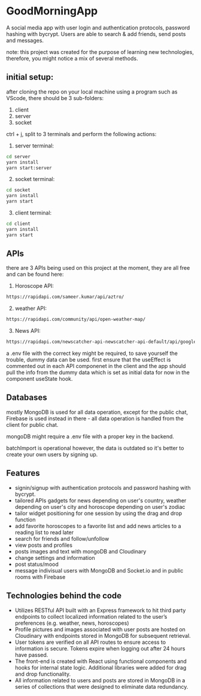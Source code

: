 # GoodMorningApp

A social media app with user login and authentication protocols, password hashing with bycrypt. Users are able to search & add friends, send posts and messages.

note:
this project was created for the purpose of learning new technologies, therefore, you might notice a mix of several methods.

## initial setup:

after cloning the repo on your local machine using a program such as VScode, there should be 3 sub-folders:

1. client
2. server
3. socket

ctrl + j, split to 3 terminals and perform the following actions:

1. server terminal:

```sh
cd server
yarn install
yarn start:server
```

2. socket terminal:

```sh
cd socket
yarn install
yarn start
```

3. client terminal:

```sh
cd client
yarn install
yarn start
```

## APIs

there are 3 APIs being used on this project at the moment, they are all free and can be found here:

1. Horoscope API:

```sh
https://rapidapi.com/sameer.kumar/api/aztro/
```

2. weather API:

```sh
https://rapidapi.com/community/api/open-weather-map/
```

3. News API:

```sh
https://rapidapi.com/newscatcher-api-newscatcher-api-default/api/google-news/
```

a .env file with the correct key might be required, to save yourself the trouble, dummy data can be used.
first ensure that the useEffect is commented out in each API componenet in the client and the app should pull the info from the dummy data which is set as initial data for now in the component useState hook.

## Databases

mostly MongoDB is used for all data operation, except for the public chat, Firebase is used instead in there - all data operation is handled from the client for public chat.

mongoDB might require a .env file with a proper key in the backend.

batchImport is operational however, the data is outdated so it's better to create your own users by signing up.

## Features

- signin/signup with authentication protocols and password hashing with bycrypt.
- tailored APIs gadgets for news depending on user's country, weather depending on user's city and horoscope depending on user's
  zodiac
- tailor widget positioning for one session by using the drag and drop function
- add favorite horoscopes to a favorite list and add news articles to a reading list to read later
- search for friends and follow/unfollow
- view posts and profiles
- posts images and text with mongoDB and Cloudinary
- change settings and information
- post status/mood
- message indivisual users with MongoDB and Socket.io and in public rooms with Firebase

## Technologies behind the code

- Utilizes RESTful API built with an Express framework to hit third party endpoints to collect localized information related to the user’s preferences (e.g. weather, news, horoscopes)
- Profile pictures and images associated with user posts are hosted on Cloudinary with endpoints stored in MongoDB for subsequent retrieval.
- User tokens are verified on all API routes to ensure access to information is secure. Tokens expire when logging out after 24 hours have passed.
- The front-end is created with React using functional components and hooks for internal state logic. Additional libraries were added for drag and drop functionality.
- All information related to users and posts are stored in MongoDB in a series of collections that were designed to eliminate data redundancy.
